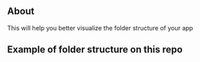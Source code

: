 ## About
This will help you better visualize the folder structure of your app

## Example of folder structure on this repo
<!---BETTER_FILES_TREE-->
```
```
